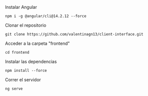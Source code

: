 Instalar Angular

```
npm i -g @angular/cli@14.2.12 --force
```

Clonar el repositorio

```
git clone https://github.com/valentinagn13/client-interface.git
```

Acceder a la carpeta "frontend"

```
cd frontend
```

Instalar las dependencias

```
npm install --force
```

Correr el servidor

```
ng serve
```
